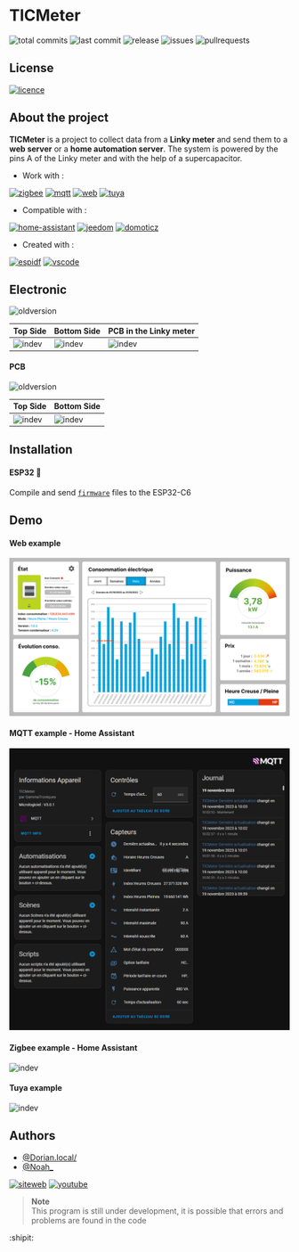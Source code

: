 # TICMeter

![total commits](https://img.shields.io/github/commit-activity/t/GammaTroniques/TICMeter?style=flat-square)
![last commit](https://img.shields.io/github/last-commit/GammaTroniques/TICMeter?style=flat-square)
![release](https://img.shields.io/github/v/release/GammaTroniques/TICMeter?style=flat-square)
![issues](https://img.shields.io/github/issues/GammaTroniques/TICMeter?style=flat-square)
![pullrequests](https://img.shields.io/github/issues-pr/GammaTroniques/TICMeter?style=flat-square)

## License

[![licence](https://img.shields.io/badge/License-CC_BY--NC_4.0-lightgrey.svg?style=for-the-badge)](https://creativecommons.org/licenses/by-nc/4.0/)

## About the project

**TICMeter** is a project to collect data from a **Linky meter** and send them to a **web server** or a **home automation server**. The system is powered by the pins A of the Linky meter and with the help of a supercapacitor.

- Work with :

[![zigbee](https://img.shields.io/badge/zigbee-F22547?style=for-the-badge&logo=zigbee&logoColor=white)](https://en.wikipedia.org/wiki/Zigbee)
[![mqtt](https://img.shields.io/badge/mqtt-660066?style=for-the-badge&logo=mqtt&logoColor=white)](https://mqtt.org/)
[![web](https://img.shields.io/badge/web-0050C9?style=for-the-badge&logo=web&logoColor=white)](https://gammatroniques.fr/)
[![tuya](https://img.shields.io/badge/tuya-FF4800?style=for-the-badge&logo=tuya&logoColor=white)](https://www.tuya.com/)

- Compatible with :

[![home-assistant](https://img.shields.io/badge/home%20assistant-%2341BDF5.svg?style=for-the-badge&logo=home-assistant&logoColor=white)](https://www.home-assistant.io/)
[![jeedom](https://img.shields.io/badge/jeedom-94CA02?style=for-the-badge&logo=jeedom&logoColor=white)](https://www.jeedom.com/)
[![domoticz](https://img.shields.io/badge/domoticz-0078C1?style=for-the-badge&logo=domoticz&logoColor=white)](https://www.domoticz.com/)

- Created with : 

[![espidf](https://img.shields.io/badge/espressif%20idf-E7352C?style=for-the-badge&logo=espressif&logoColor=white)](https://github.com/espressif/esp-idf)
[![vscode](https://img.shields.io/badge/visual%20studio%20code-0078d7?style=for-the-badge&logo=visual-studio-code&logoColor=white)](https://www.espressif.com/)

## Electronic
![oldversion](https://shields.io/badge/-old%20version-critical?style=flat-square)

| Top Side | Bottom Side | PCB in the Linky meter |
|-----|-----|-----|
| ![indev](https://shields.io/badge/-in%20the%20next%20update-inactive?style=flat-square) | ![indev](https://shields.io/badge/-in%20the%20next%20update-inactive?style=flat-square) | ![indev](https://shields.io/badge/-in%20the%20next%20update-inactive?style=flat-square) | 

#### PCB
![oldversion](https://shields.io/badge/-old%20version-critical?style=flat-square)

| Top Side  | Bottom Side |
| ------------- | ------------- |
| ![indev](https://shields.io/badge/-in%20the%20next%20update-inactive?style=flat-square) | ![indev](https://shields.io/badge/-in%20the%20next%20update-inactive?style=flat-square) |

## Installation

#### ESP32 :satellite:
Compile and send [`firmware`](/esp32/src) files to the ESP32-C6

## Demo

#### Web example

![webpageimg](img/WebPage.png)

#### MQTT example - Home Assistant

![mqttexample](img/MQTT_Example.png)

#### Zigbee example - Home Assistant

![indev](https://shields.io/badge/-in%20the%20next%20update-inactive?style=flat-square)

#### Tuya example

![indev](https://shields.io/badge/-in%20the%20next%20update-inactive?style=flat-square)

## Authors

- [@Dorian.local/](https://github.com/xmow49)
- [@Noah_](https://github.com/NoahJst)

[![siteweb](https://img.shields.io/badge/GammaTroniques-EE6B00?style=for-the-badge&logoColor=white)](https://gammatroniques.fr/)
[![youtube](https://img.shields.io/youtube/channel/subscribers/UCnUqy6VAEgcNR745mNsyTHg?style=for-the-badge&logo=youtube&label=YouTube&labelColor=FF0000&color=333333)](https://www.youtube.com/gammatroniques)

>__Note__  
This program is still under development, it is possible that errors and problems are found in the code

:shipit:
